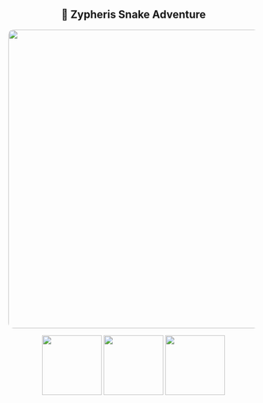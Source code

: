 <h2 align="center">🐍 Zypheris Snake Adventure</h2>

<p align="center">
  <!-- Hareketli yılan GIF'i, engellerden kaçıyormuş gibi -->
  <img src="https://media.tenor.com/5E2vxv5G6q0AAAAC/pixel-snake.gif" width="600" style="border-radius:10px;">
</p>

<p align="center">
  <!-- Retro pixel animasyonlar -->
  <img src="https://media.tenor.com/eDchk3srtycAAAAi/pixel-art-space.gif" width="120">
  <img src="https://media.tenor.com/Dx2hKJ0Yc9gAAAAi/pixel-art.gif" width="120">
  <img src="https://media.tenor.com/JmD6s7eE6M0AAAAi/pixel-swordsman.gif" width="120">
</p>
